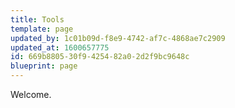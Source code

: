 ```yaml
---
title: Tools
template: page
updated_by: 1c01b09d-f8e9-4742-af7c-4868ae7c2909
updated_at: 1600657775
id: 669b8805-30f9-4254-82a0-2d2f9bc9648c
blueprint: page
---
```

Welcome.